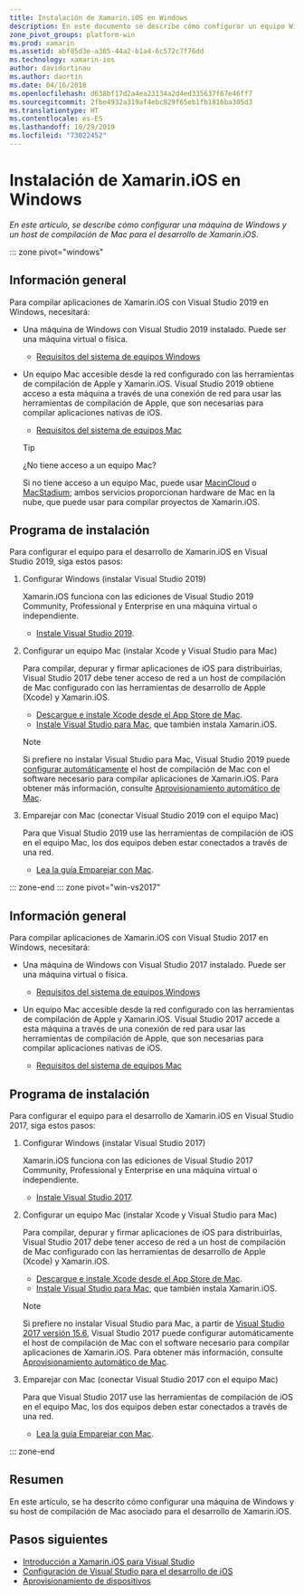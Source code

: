 ```yaml
---
title: Instalación de Xamarin.iOS en Windows
description: En este documento se describe cómo configurar un equipo Windows, como configurar un host de compilación de Mac y cómo emparejar el equipo Windows con el host de compilación de Mac para el desarrollo de Xamarin.iOS.
zone_pivot_groups: platform-win
ms.prod: xamarin
ms.assetid: abf85d3e-a365-44a2-b1a4-6c572c7f76dd
ms.technology: xamarin-ios
author: davidortinau
ms.author: daortin
ms.date: 04/16/2018
ms.openlocfilehash: d638bf17d2a4ea23134a2d4ed335637f67e46ff7
ms.sourcegitcommit: 2fbe4932a319af4ebc829f65eb1fb1816ba305d3
ms.translationtype: HT
ms.contentlocale: es-ES
ms.lasthandoff: 10/29/2019
ms.locfileid: "73022452"
---
```

# <a name="installing-xamarinios-on-windows"></a>Instalación de Xamarin.iOS en Windows

_En este artículo, se describe cómo configurar una máquina de Windows y un host de compilación de Mac para el desarrollo de Xamarin.iOS._

::: zone pivot="windows"

## <a name="overview"></a>Información general

Para compilar aplicaciones de Xamarin.iOS con Visual Studio 2019 en Windows, necesitará:

- Una máquina de Windows con Visual Studio 2019 instalado. Puede ser una máquina virtual o física.

  - [Requisitos del sistema de equipos Windows](~/cross-platform/get-started/requirements.md#windows-requirements)

- Un equipo Mac accesible desde la red configurado con las herramientas de compilación de Apple y Xamarin.iOS. Visual Studio 2019 obtiene acceso a esta máquina a través de una conexión de red para usar las herramientas de compilación de Apple, que son necesarias para compilar aplicaciones nativas de iOS.

  - [Requisitos del sistema de equipos Mac](~/cross-platform/get-started/requirements.md#macos-requirements)

  > [!TIP]
  > ¿No tiene acceso a un equipo Mac?
  >
  > Si no tiene acceso a un equipo Mac, puede usar [MacinCloud](https://www.macincloud.com/pages/visual-studio-mac.html) o [MacStadium](https://www.macstadium.com/); ambos servicios proporcionan hardware de Mac en la nube, que puede usar para compilar proyectos de Xamarin.iOS.

## <a name="setup"></a>Programa de instalación

Para configurar el equipo para el desarrollo de Xamarin.iOS en Visual Studio 2019, siga estos pasos:

1. Configurar Windows (instalar Visual Studio 2019)

    Xamarin.iOS funciona con las ediciones de Visual Studio 2019 Community, Professional y Enterprise en una máquina virtual o independiente.

    - [Instale Visual Studio 2019](~/get-started/installation/windows.md).

2. Configurar un equipo Mac (instalar Xcode y Visual Studio para Mac)

    Para compilar, depurar y firmar aplicaciones de iOS para distribuirlas, Visual Studio 2017 debe tener acceso de red a un host de compilación de Mac configurado con las herramientas de desarrollo de Apple (Xcode) y Xamarin.iOS.

    - [Descargue e instale Xcode desde el App Store de Mac](https://itunes.apple.com/us/app/xcode/id497799835?mt=12).
    - [Instale Visual Studio para Mac](https://docs.microsoft.com/visualstudio/mac/installation), que también instala Xamarin.iOS.

    > [!NOTE]
    > Si prefiere no instalar Visual Studio para Mac, Visual Studio 2019 puede [configurar automáticamente](https://docs.microsoft.com/visualstudio/releasenotes/vs2017-relnotes#automatic-macos-provisioning) el host de compilación de Mac con el software necesario para compilar aplicaciones de Xamarin.iOS.
    > Para obtener más información, consulte [Aprovisionamiento automático de Mac](~/ios/get-started/installation/windows/connecting-to-mac/index.md#automatic-mac-provisioning).

3. Emparejar con Mac (conectar Visual Studio 2019 con el equipo Mac)

    Para que Visual Studio 2019 use las herramientas de compilación de iOS en el equipo Mac, los dos equipos deben estar conectados a través de una red.

    - [Lea la guía Emparejar con Mac](~/ios/get-started/installation/windows/connecting-to-mac/index.md).

::: zone-end
::: zone pivot="win-vs2017"

## <a name="overview"></a>Información general

Para compilar aplicaciones de Xamarin.iOS con Visual Studio 2017 en Windows, necesitará:

- Una máquina de Windows con Visual Studio 2017 instalado. Puede ser una máquina virtual o física.
  - [Requisitos del sistema de equipos Windows](~/cross-platform/get-started/requirements.md#windows-requirements)

- Un equipo Mac accesible desde la red configurado con las herramientas de compilación de Apple y Xamarin.iOS. Visual Studio 2017 accede a esta máquina a través de una conexión de red para usar las herramientas de compilación de Apple, que son necesarias para compilar aplicaciones nativas de iOS.
  - [Requisitos del sistema de equipos Mac](~/cross-platform/get-started/requirements.md#macos-requirements)

## <a name="setup"></a>Programa de instalación

Para configurar el equipo para el desarrollo de Xamarin.iOS en Visual Studio 2017, siga estos pasos:

1. Configurar Windows (instalar Visual Studio 2017)

    Xamarin.iOS funciona con las ediciones de Visual Studio 2017 Community, Professional y Enterprise en una máquina virtual o independiente.

    - [Instale Visual Studio 2017](~/get-started/installation/windows.md).

2. Configurar un equipo Mac (instalar Xcode y Visual Studio para Mac)

    Para compilar, depurar y firmar aplicaciones de iOS para distribuirlas, Visual Studio 2017 debe tener acceso de red a un host de compilación de Mac configurado con las herramientas de desarrollo de Apple (Xcode) y Xamarin.iOS.

    - [Descargue e instale Xcode desde el App Store de Mac](https://itunes.apple.com/us/app/xcode/id497799835?mt=12).
    - [Instale Visual Studio para Mac](https://docs.microsoft.com/visualstudio/mac/installation), que también instala Xamarin.iOS.

    > [!NOTE]
    > Si prefiere no instalar Visual Studio para Mac, a partir de [Visual Studio 2017 versión 15.6](https://docs.microsoft.com/visualstudio/releasenotes/vs2017-relnotes#automatic-macos-provisioning), Visual Studio 2017 puede configurar automáticamente el host de compilación de Mac con el software necesario para compilar aplicaciones de Xamarin.iOS. Para obtener más información, consulte [Aprovisionamiento automático de Mac](~/ios/get-started/installation/windows/connecting-to-mac/index.md#automatic-mac-provisioning).

3. Emparejar con Mac (conectar Visual Studio 2017 con el equipo Mac)

    Para que Visual Studio 2017 use las herramientas de compilación de iOS en el equipo Mac, los dos equipos deben estar conectados a través de una red.

    - [Lea la guía Emparejar con Mac](~/ios/get-started/installation/windows/connecting-to-mac/index.md).

::: zone-end

## <a name="summary"></a>Resumen

En este artículo, se ha descrito cómo configurar una máquina de Windows y su host de compilación de Mac asociado para el desarrollo de Xamarin.iOS.

## <a name="next-steps"></a>Pasos siguientes

- [Introducción a Xamarin.iOS para Visual Studio](introduction-to-xamarin-ios-for-visual-studio.md)
- [Configuración de Visual Studio para el desarrollo de iOS](config-options.md)
- [Aprovisionamiento de dispositivos](~/ios/get-started/installation/device-provisioning/index.md)
